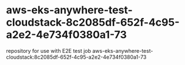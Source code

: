 # aws-eks-anywhere-test-cloudstack-8c2085df-652f-4c95-a2e2-4e734f0380a1-73
repository for use with E2E test job aws-eks-anywhere-test-cloudstack:8c2085df-652f-4c95-a2e2-4e734f0380a1-73
